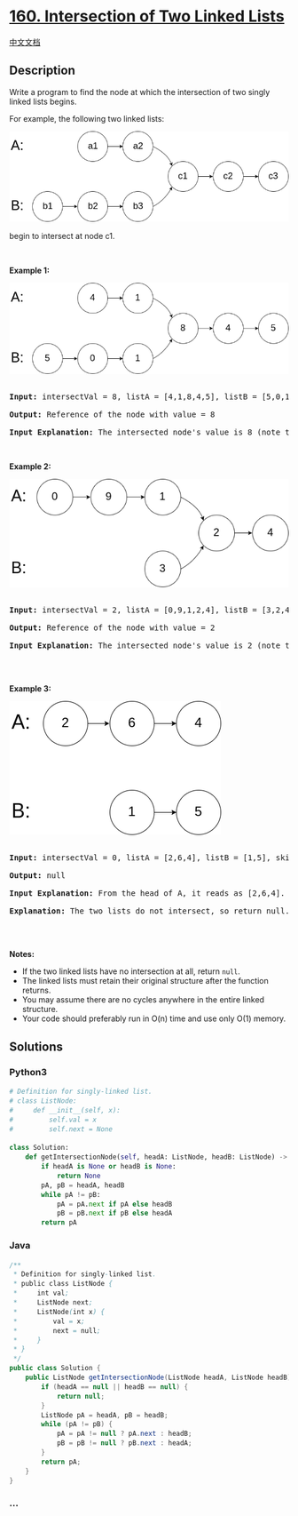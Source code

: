 # [160. Intersection of Two Linked Lists](https://leetcode.com/problems/intersection-of-two-linked-lists)

[中文文档](/solution/0100-0199/0160.Intersection%20of%20Two%20Linked%20Lists/README.md)

## Description

<p>Write a program to find the node at which the intersection of two singly linked lists begins.</p>

<p>For example, the following two linked lists:</p>

![](./images/160_statement.png)

<p>begin to intersect at node c1.</p>

<p>&nbsp;</p>

<p><strong>Example 1:</strong></p>

![](./images/160_example_1.png)

<pre>

<strong>Input: </strong>intersectVal = 8, listA = [4,1,8,4,5], listB = [5,0,1,8,4,5], skipA = 2, skipB = 3

<strong>Output:</strong> Reference of the node with value = 8

<strong>Input Explanation:</strong> The intersected node&#39;s value is 8 (note that this must not be 0 if the two lists intersect). From the head of A, it reads as [4,1,8,4,5]. From the head of B, it reads as [5,0,1,8,4,5]. There are 2 nodes before the intersected node in A; There are 3 nodes before the intersected node in B.</pre>

<p>&nbsp;</p>

<p><strong>Example 2:</strong></p>

![](./images/160_example_2.png)

<pre>

<strong>Input: </strong>intersectVal&nbsp;= 2, listA = [0,9,1,2,4], listB = [3,2,4], skipA = 3, skipB = 1

<strong>Output:</strong> Reference of the node with value = 2

<strong>Input Explanation:</strong>&nbsp;The intersected node&#39;s value is 2 (note that this must not be 0 if the two lists intersect). From the head of A, it reads as [0,9,1,2,4]. From the head of B, it reads as [3,2,4]. There are 3 nodes before the intersected node in A; There are 1 node before the intersected node in B.

</pre>

<p>&nbsp;</p>

<p><strong>Example 3:</strong></p>

![](./images/160_example_3.png)

<pre>

<strong>Input: </strong>intersectVal = 0, listA = [2,6,4], listB = [1,5], skipA = 3, skipB = 2

<strong>Output:</strong> null

<strong>Input Explanation:</strong> From the head of A, it reads as [2,6,4]. From the head of B, it reads as [1,5]. Since the two lists do not intersect, intersectVal must be 0, while skipA and skipB can be arbitrary values.

<strong>Explanation:</strong> The two lists do not intersect, so return null.

</pre>

<p>&nbsp;</p>

<p><b>Notes:</b></p>

<ul>
	<li>If the two linked lists have no intersection at all, return <code>null</code>.</li>
	<li>The linked lists must retain their original structure after the function returns.</li>
	<li>You may assume there are no cycles anywhere in the entire linked structure.</li>
	<li>Your code should preferably run in O(n) time and use only O(1) memory.</li>
</ul>

## Solutions

<!-- tabs:start -->

### **Python3**

```python
# Definition for singly-linked list.
# class ListNode:
#     def __init__(self, x):
#         self.val = x
#         self.next = None

class Solution:
    def getIntersectionNode(self, headA: ListNode, headB: ListNode) -> ListNode:
        if headA is None or headB is None:
            return None
        pA, pB = headA, headB
        while pA != pB:
            pA = pA.next if pA else headB
            pB = pB.next if pB else headA
        return pA
```

### **Java**

```java
/**
 * Definition for singly-linked list.
 * public class ListNode {
 *     int val;
 *     ListNode next;
 *     ListNode(int x) {
 *         val = x;
 *         next = null;
 *     }
 * }
 */
public class Solution {
    public ListNode getIntersectionNode(ListNode headA, ListNode headB) {
        if (headA == null || headB == null) {
            return null;
        }
        ListNode pA = headA, pB = headB;
        while (pA != pB) {
            pA = pA != null ? pA.next : headB;
            pB = pB != null ? pB.next : headA;
        }
        return pA;
    }
}
```

### **...**

```

```

<!-- tabs:end -->
